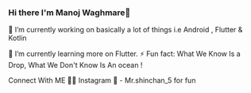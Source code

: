 ### Hi there I'm Manoj Waghmare👋











🔭 I’m currently working on basically a lot of things i.e Android , Flutter & Kotlin


🌱 I’m currently learning more on Flutter.
⚡ Fun fact: What We Know Is a Drop, What We Don't Know Is An ocean !

Connect With ME
 👨‍💻 Instagram 📳 - Mr.shinchan_5 for fun

